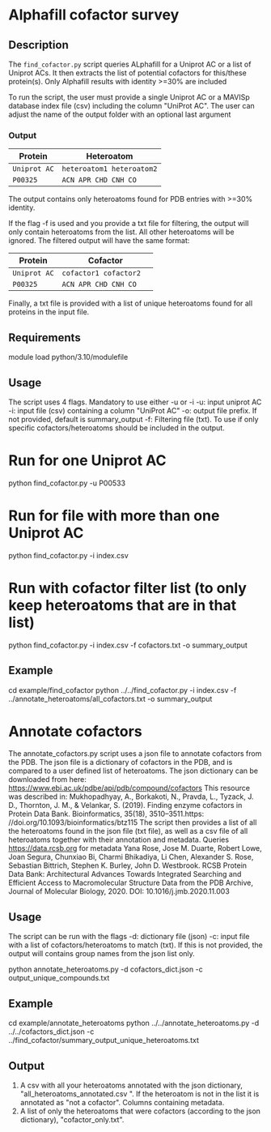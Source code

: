 # **Alphafill cofactor survey**

## **Description**  
The `find_cofactor.py` script queries ALphafill for a Uniprot AC or a list of Uniprot ACs. It then extracts the list of potential cofactors for this/these protein(s). 
Only Alphafill results with identity >=30% are included

To run the script, the user must provide a single Uniprot AC or a MAVISp database index file (csv) including the column "UniProt AC".
The user can adjust the name of the output folder with an optional last argument

### **Output**
| Protein          | Heteroatom                |
|------------------|---------------------------|
| `Uniprot AC`     | `heteroatom1 heteroatom2` |
| `P00325` 	   | `ACN APR CHD CNH CO`      |

The output contains only heteroatoms found for PDB entries with >=30% identity. 


If the flag -f is used and you provide a txt file for filtering, the output will only contain heteroatoms from the list. All other heteroatoms will be ignored. 
The filtered output will have the same format:

| Protein          | Cofactor                |
|------------------|-------------------------|
| `Uniprot AC`     | `cofactor1 cofactor2  ` |
| `P00325`         | `ACN APR CHD CNH CO`    |



Finally, a txt file is provided with a list of unique heteroatoms found for all proteins in the input file. 


## **Requirements**
module load python/3.10/modulefile 

## **Usage**
The script uses 4 flags. Mandatory to use either -u or -i
-u: input uniprot AC
-i: input file (csv) containing a column "UniProt AC"
-o: output file prefix. If not provided, default is summary_output
-f: Filtering file (txt). To use if only specific cofactors/heteroatoms should be included in the output. 


# Run for one Uniprot AC
python find_cofactor.py -u P00533

# Run for file with more than one Uniprot AC
python find_cofactor.py -i index.csv

# Run with cofactor filter list (to only keep heteroatoms that are in that list)
python find_cofactor.py -i index.csv -f cofactors.txt -o summary_output



## **Example**
cd example/find_cofactor
python ../../find_cofactor.py -i index.csv -f ../annotate_heteroatoms/all_cofactors.txt -o summary_output

# **Annotate cofactors**
The annotate_cofactors.py script uses a json file to annotate cofactors from the PDB. The json file is a dictionary of cofactors in the PDB, and is compared to a user defined list of heteroatoms. 
The json dictionary can be downloaded from here: https://www.ebi.ac.uk/pdbe/api/pdb/compound/cofactors
This resource was described in: Mukhopadhyay, A., Borkakoti, N., Pravda, L., Tyzack, J. D., Thornton, J. M., & Velankar, S. (2019). Finding enzyme cofactors in Protein Data Bank. Bioinformatics, 35(18), 3510–3511.https: //doi.org/10.1093/bioinformatics/btz115
The script then provides a list of all the heteroatoms found in the json file (txt file), as well as a csv file of all heteroatoms together with their annotation  and metadata. 
Queries https://data.rcsb.org for metadata
Yana Rose, Jose M. Duarte, Robert Lowe, Joan Segura, Chunxiao Bi, Charmi Bhikadiya, Li Chen, Alexander S. Rose, Sebastian Bittrich, Stephen K. Burley, John D. Westbrook. RCSB Protein Data Bank: Architectural Advances Towards Integrated Searching and Efficient Access to Macromolecular Structure Data from the PDB Archive, Journal of Molecular Biology, 2020. DOI: 10.1016/j.jmb.2020.11.003


## **Usage**
The script can be run with the flags 
-d: dictionary file (json)
-c: input file with a list of cofactors/heteroatoms to match (txt). If this is not provided, the output will contains group names from the json list only.

python annotate_heteroatoms.py -d cofactors_dict.json -c output_unique_compounds.txt

## **Example** 
cd example/annotate_heteroatoms
python ../../annotate_heteroatoms.py -d ../../cofactors_dict.json -c ../find_cofactor/summary_output_unique_heteroatoms.txt


## **Output**
1) A csv with all your heteroatoms annotated with the json dictionary, "all_heteroatoms_annotated.csv ". If the heteroatom is not in the list it is annotated as "not a cofactor". Columns containing metadata. 
2) A list of only the heteroatoms that were cofactors (according to the json dictionary), "cofactor_only.txt".  

